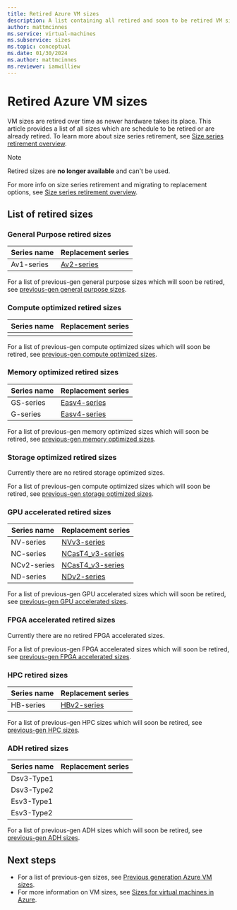```yaml
---
title: Retired Azure VM sizes 
description: A list containing all retired and soon to be retired VM size series and their replacement series.
author: mattmcinnes
ms.service: virtual-machines
ms.subservice: sizes
ms.topic: conceptual
ms.date: 01/30/2024
ms.author: mattmcinnes
ms.reviewer: iamwilliew
---
```


# Retired Azure VM sizes 

VM sizes are retired over time as newer hardware takes its place. This article provides a list of all sizes which are schedule to be retired or are already retired. To learn more about size series retirement, see [Size series retirement overview](./retirement_overview.md).

> [!NOTE]
> Retired sizes are **no longer available** and can't be used. 
> 
> For more info on size series retirement and migrating to replacement options, see [Size series retirement overview](./retirement_overview.md).

## List of retired sizes

### General Purpose retired sizes

|Series name        |Replacement series  |
|-------------------|--------------------|
| Av1-series | [Av2-series](../../virtual-machines/av2-series.md) |

For a list of previous-gen general purpose sizes which will soon be retired, see [previous-gen general purpose sizes](./previous_gen_sizes_list.md#general-purpose-previous-gen-sizes).

### Compute optimized retired sizes

|Series name       |Replacement series  |
|------------------|--------------------|
|                  |                    |

For a list of previous-gen compute optimized sizes which will soon be retired, see [previous-gen compute optimized sizes](./previous_gen_sizes_list.md#compute-optimized-previous-gen-sizes).

### Memory optimized retired sizes

|Series name       |Replacement series  |
|------------------|--------------------|
| GS-series        | [Easv4-series](../../virtual-machines/eav4-easv4-series.md) |
| G-series        | [Easv4-series](../../virtual-machines/eav4-easv4-series.md) |

For a list of previous-gen memory optimized sizes which will soon be retired, see [previous-gen memory optimized sizes](./previous_gen_sizes_list.md#memory-optimized-previous-gen-sizes).

### Storage optimized retired sizes

Currently there are no retired storage optimized sizes.

For a list of previous-gen compute optimized sizes which will soon be retired, see [previous-gen storage optimized sizes](./previous_gen_sizes_list.md#storage-optimized-previous-gen-sizes).

### GPU accelerated retired sizes

|Series name       |Replacement series  |
|------------------|--------------------|
| NV-series        | [NVv3-series](../../virtual-machines/nvv3-series.md) |
| NC-series        | [NCasT4_v3-series](../../virtual-machines/nct4-v3-series.md) |
| NCv2-series      | [NCasT4_v3-series](../../virtual-machines/nct4-v3-series.md) |
| ND-series        | [NDv2-series](../../virtual-machines/nct4-v3-series.md) |

For a list of previous-gen GPU accelerated sizes which will soon be retired, see [previous-gen GPU accelerated sizes](./previous_gen_sizes_list.md#gpu-accelerated-previous-gen-sizes).

### FPGA accelerated retired sizes

Currently there are no retired FPGA accelerated sizes.

For a list of previous-gen FPGA accelerated sizes which will soon be retired, see [previous-gen FPGA accelerated sizes](./previous_gen_sizes_list.md#fpga-accelerated-previous-gen-sizes).

### HPC retired sizes

|Series name       |Replacement series  |
|------------------|--------------------|
| HB-series        | [HBv2-series](../../virtual-machines/hbv2-series.md) |

For a list of previous-gen HPC sizes which will soon be retired, see [previous-gen HPC sizes](./previous_gen_sizes_list.md#hpc-previous-gen-sizes).

### ADH retired sizes

|Series name       |Replacement series  |
|------------------|--------------------|
| Dsv3-Type1       |                    |
| Dsv3-Type2       |                    |
| Esv3-Type1       |                    |
| Esv3-Type2       |                    |

For a list of previous-gen ADH sizes which will soon be retired, see [previous-gen ADH sizes](./previous_gen_sizes_list.md#adh-previous-gen-sizes).

## Next steps
- For a list of previous-gen sizes, see [Previous generation Azure VM sizes](./previous_gen_sizes_list.md).
- For more information on VM sizes, see [Sizes for virtual machines in Azure](../sizes.md).
